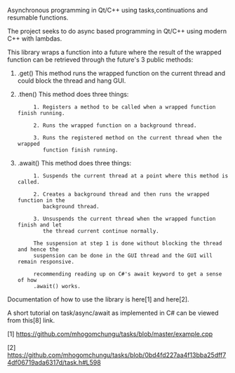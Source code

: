 

Asynchronous programming in Qt/C++ using tasks,continuations and resumable functions.

The project seeks to do async based programming in Qt/C++ using modern C++ with lambdas.

This library wraps a function into a future where the result of the wrapped function
can be retrieved through the future's 3 public methods:

1. .get()  This method runs the wrapped function on the current thread
           and could block the thread and hang GUI.

2. .then() This method does three things:

            1. Registers a method to be called when a wrapped function finish running.

            2. Runs the wrapped function on a background thread.

            3. Runs the registered method on the current thread when the wrapped
               function finish running.

3. .await() This method does three things:

            1. Suspends the current thread at a point where this method is called.

            2. Creates a background thread and then runs the wrapped function in the
               background thread.

            3. Unsuspends the current thread when the wrapped function finish and let
               the thread current continue normally.

            The suspension at step 1 is done without blocking the thread and hence the
            suspension can be done in the GUI thread and the GUI will remain responsive.

            recommending reading up on C#'s await keyword to get a sense of how
            .await() works.


Documentation of how to use the library is here[1] and here[2].

A short tutorial on task/async/await as implemented in C# can be viewed from this[8] link.

[1] https://github.com/mhogomchungu/tasks/blob/master/example.cpp

[2] https://github.com/mhogomchungu/tasks/blob/0bd4fd227aa4f13bba25dff74df06719ada6317d/task.h#L598
